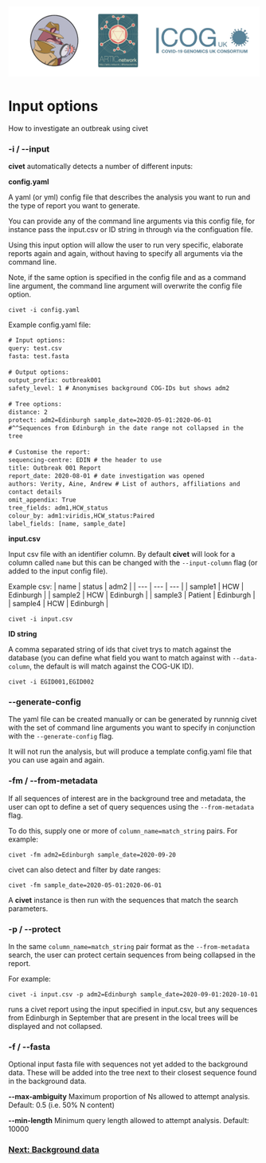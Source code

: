 ![](./doc_figures/website_header.png)

# Input options

How to investigate an outbreak using civet

### -i / --input

<strong>civet</strong> automatically detects a number of different inputs:

<strong>config.yaml</strong>

A yaml (or yml) config file that describes the analysis you want to run and the type of report you want to generate.

You can provide any of the command line arguments via this config file, for instance pass the input.csv or ID string in through via the configuation file.

Using this input option will allow the user to run very specific, elaborate reports again and again, without having to specify all arguments via the command line.

Note, if the same option is specified in the config file and as a command line argument, the command line argument will overwrite the config file option. 
```
civet -i config.yaml
```

Example config.yaml file:

```
# Input options:
query: test.csv
fasta: test.fasta

# Output options:
output_prefix: outbreak001
safety_level: 1 # Anonymises background COG-IDs but shows adm2

# Tree options:
distance: 2
protect: adm2=Edinburgh sample_date=2020-05-01:2020-06-01 
#^^Sequences from Edinburgh in the date range not collapsed in the tree

# Customise the report:
sequencing-centre: EDIN # the header to use
title: Outbreak 001 Report
report_date: 2020-08-01 # date investigation was opened
authors: Verity, Aine, Andrew # List of authors, affiliations and contact details
omit_appendix: True
tree_fields: adm1,HCW_status
colour_by: adm1:viridis,HCW_status:Paired
label_fields: [name, sample_date]

```

<strong>input.csv</strong>

Input csv file with an identifier column. By default <strong>civet</strong> will look for a column called `name` but this can be changed with the `--input-column` flag (or added to the input config file).

Example csv:
| name | status | adm2 | 
| --- | --- | --- |
| sample1 | HCW | Edinburgh | 
| sample2 | HCW | Edinburgh | 
| sample3 | Patient | Edinburgh | 
| sample4 | HCW | Edinburgh | 

```
civet -i input.csv
```
<strong>ID string</strong>

A comma separated string of ids that civet trys to match against the database (you can define what field you want to match against with `--data-column`, the default is will match against the COG-UK ID).
```
civet -i EGID001,EGID002
```

### --generate-config
The yaml file can be created manually or can be generated by runnnig civet with the set of command line arguments you want to specify in conjunction with the `--generate-config` flag. 

It will not run the analysis, but will produce a template config.yaml file that you can use again and again. 

### -fm / --from-metadata

If all sequences of interest are in the background tree and metadata, the user can opt to define a set of query sequences using the ``--from-metadata`` flag. 

To do this, supply one or more of ``column_name=match_string`` pairs. For example:
```
civet -fm adm2=Edinburgh sample_date=2020-09-20
```

civet can also detect and filter by date ranges:
```
civet -fm sample_date=2020-05-01:2020-06-01
```

A <strong>civet</strong> instance is then run with the sequences that match the search parameters.

### -p / --protect

In the same ``column_name=match_string`` pair format as the `--from-metadata` search, the user can protect certain sequences from being collapsed in the report. 

For example:
```
civet -i input.csv -p adm2=Edinburgh sample_date=2020-09-01:2020-10-01
```
runs a civet report using the input specified in input.csv, but any sequences from Edinburgh in September that are present in the local trees will be displayed and not collapsed.

### -f / --fasta

Optional input fasta file with sequences not yet added to the background data. These will be added into the tree next to their closest sequence found in the background data.

<strong>--max-ambiguity</strong> 
Maximum proportion of Ns allowed to attempt analysis. Default: 0.5 (i.e. 50% N content)

<strong>--min-length</strong>
Minimum query length allowed to attempt analysis. Default: 10000


### [Next: Background data](./background_data.md)